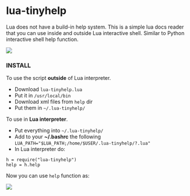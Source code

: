 # lua-tinyhelp
Lua does not have a build-in help system. This is a simple lua docs reader that you can use inside and outside Lua interactive shell.
Similar to Python interactive shell help function.

![](http://i.imgur.com/8G8zLYz.png)


### INSTALL

To use the script **outside** of Lua interpreter.

- Download `lua-tinyhelp.lua`
- Put it in `/usr/local/bin`
- Download xml files from `help` dir
- Put them in `~/.lua-tinyhelp/`


To use in **Lua interpreter**.

- Put everything into `~/.lua-tinyhelp/`
- Add to your **~/.bashrc** the following `LUA_PATH="$LUA_PATH;/home/$USER/.lua-tinyhelp/?.lua"`
- In Lua interpreter do:

```
h = require("lua-tinyhelp")
help = h.help
```

Now you can use `help` function as:


![](http://i.imgur.com/rZQ8gMu.png)
